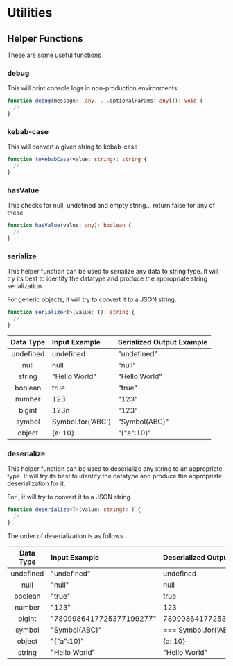 # Utilities

## Helper Functions

These are some useful functions

### debug

This will print console logs in non-production environments

```ts
function debug(message?: any, ...optionalParams: any[]): void {
  //
}
```

### kebab-case

This will convert a given string to kebab-case

```ts
function toKebabCase(value: string): string {
  //
}
```

### hasValue

This checks for null, undefined and empty string... return false for any of these

```ts
function hasValue(value: any): boolean {
  //
}
```

### serialize

This helper function can be used to serialize any data to string type. It will try its best to
identify the datatype and produce the appropriate string serialization.

For generic objects, it will try to convert it to a JSON string.

```ts
function serialize<T>(value: T): string {
  //
}
```

| Data Type | Input Example     | Serialized Output Example |
| :-------: | :---------------- | :------------------------ |
| undefined | undefined         | "undefined"               |
|   null    | null              | "null"                    |
|  string   | "Hello World"     | "Hello World"             |
|  boolean  | true              | "true"                    |
|  number   | 123               | "123"                     |
|  bigint   | 123n              | "123"                     |
|  symbol   | Symbol.for('ABC') | "Symbol(ABC)"             |
|  object   | {a: 10}           | "{\"a\":10}"              |

### deserialize

This helper function can be used to deserialize any string to an appropriate type. It will try its best to
identify the datatype and produce the appropriate deserialization for it.

For , it will try to convert it to a JSON string.

```ts
function deserialize<T>(value: string): T {
  //
}
```

The order of deserialization is as follows

| Data Type | Input Example            | Deserialized Output Example |
| :-------: | :----------------------- | :-------------------------- |
| undefined | "undefined"              | undefined                   |
|   null    | "null"                   | null                        |
|  boolean  | "true"                   | true                        |
|  number   | "123"                    | 123                         |
|  bigint   | "7809986417725377199277" | 7809986417725377199277n     |
|  symbol   | "Symbol(ABC)"            | === Symbol.for('ABC')       |
|  object   | "{\"a\":10}"             | {a: 10}                     |
|  string   | "Hello World"            | "Hello World"               |

